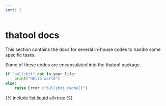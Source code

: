 ```yaml
---
sort: 1
---
```


# thatool docs

This section contains the docs for several in-house codes to handle some specific tasks.

Some of these codes are encapsulated into the thatool package.

```python
if "bullshit" not in your_life:
    print("Hello world")
else:
    raise Error ("bullshit redbull")
```

{% include list.liquid all=true %}
